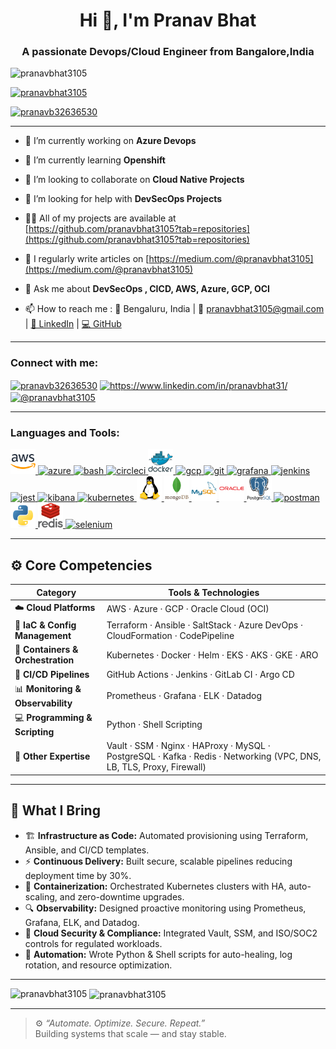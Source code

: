 

<h1 align="center">Hi 👋, I'm Pranav Bhat</h1>
<h3 align="center">A passionate Devops/Cloud Engineer from Bangalore,India</h3>

<p align="left"> <img src="https://komarev.com/ghpvc/?username=pranavbhat3105&label=Profile%20views&color=0e75b6&style=flat" alt="pranavbhat3105" /> </p>

<p align="left"> <a href="https://github.com/ryo-ma/github-profile-trophy"><img src="https://github-profile-trophy.vercel.app/?username=pranavbhat3105" alt="pranavbhat3105" /></a> </p>

<p align="left"> <a href="https://twitter.com/pranavb32636530" target="blank"><img src="https://img.shields.io/twitter/follow/pranavb32636530?logo=twitter&style=for-the-badge" alt="pranavb32636530" /></a> </p>

---

- 🔭 I’m currently working on **Azure Devops**

- 🌱 I’m currently learning **Openshift**

- 👯 I’m looking to collaborate on **Cloud Native Projects**

- 🤝 I’m looking for help with **DevSecOps Projects**

- 👨‍💻 All of my projects are available at [https://github.com/pranavbhat3105?tab=repositories](https://github.com/pranavbhat3105?tab=repositories)

- 📝 I regularly write articles on [https://medium.com/@pranavbhat3105](https://medium.com/@pranavbhat3105)

- 💬 Ask me about **DevSecOps , CICD, AWS, Azure, GCP, OCI**

- 📫 How to reach me : 📍 Bengaluru, India | 📧 pranavbhat3105@gmail.com | [🔗 LinkedIn](https://www.linkedin.com/in/pranavbhat31/) | [💻 GitHub](https://github.com/pranavbhat3105) 

---

<h3 align="left">Connect with me:</h3>
<p align="left">
<a href="https://twitter.com/pranavb32636530" target="blank"><img align="center" src="https://raw.githubusercontent.com/rahuldkjain/github-profile-readme-generator/master/src/images/icons/Social/twitter.svg" alt="pranavb32636530" height="30" width="40" /></a>
<a href="https://linkedin.com/in/https://www.linkedin.com/in/pranavbhat31/" target="blank"><img align="center" src="https://raw.githubusercontent.com/rahuldkjain/github-profile-readme-generator/master/src/images/icons/Social/linked-in-alt.svg" alt="https://www.linkedin.com/in/pranavbhat31/" height="30" width="40" /></a>
<a href="https://medium.com/@pranavbhat3105" target="blank"><img align="center" src="https://raw.githubusercontent.com/rahuldkjain/github-profile-readme-generator/master/src/images/icons/Social/medium.svg" alt="@pranavbhat3105" height="30" width="40" /></a>
</p>

---

<h3 align="left">Languages and Tools:</h3>
<p align="left"> <a href="https://aws.amazon.com" target="_blank" rel="noreferrer"> <img src="https://raw.githubusercontent.com/devicons/devicon/master/icons/amazonwebservices/amazonwebservices-original-wordmark.svg" alt="aws" width="40" height="40"/> </a> <a href="https://azure.microsoft.com/en-in/" target="_blank" rel="noreferrer"> <img src="https://www.vectorlogo.zone/logos/microsoft_azure/microsoft_azure-icon.svg" alt="azure" width="40" height="40"/> </a> <a href="https://www.gnu.org/software/bash/" target="_blank" rel="noreferrer"> <img src="https://www.vectorlogo.zone/logos/gnu_bash/gnu_bash-icon.svg" alt="bash" width="40" height="40"/> </a> <a href="https://circleci.com" target="_blank" rel="noreferrer"> <img src="https://www.vectorlogo.zone/logos/circleci/circleci-icon.svg" alt="circleci" width="40" height="40"/> </a> <a href="https://www.docker.com/" target="_blank" rel="noreferrer"> <img src="https://raw.githubusercontent.com/devicons/devicon/master/icons/docker/docker-original-wordmark.svg" alt="docker" width="40" height="40"/> </a> <a href="https://cloud.google.com" target="_blank" rel="noreferrer"> <img src="https://www.vectorlogo.zone/logos/google_cloud/google_cloud-icon.svg" alt="gcp" width="40" height="40"/> </a> <a href="https://git-scm.com/" target="_blank" rel="noreferrer"> <img src="https://www.vectorlogo.zone/logos/git-scm/git-scm-icon.svg" alt="git" width="40" height="40"/> </a> <a href="https://grafana.com" target="_blank" rel="noreferrer"> <img src="https://www.vectorlogo.zone/logos/grafana/grafana-icon.svg" alt="grafana" width="40" height="40"/> </a> <a href="https://www.jenkins.io" target="_blank" rel="noreferrer"> <img src="https://www.vectorlogo.zone/logos/jenkins/jenkins-icon.svg" alt="jenkins" width="40" height="40"/> </a> <a href="https://jestjs.io" target="_blank" rel="noreferrer"> <img src="https://www.vectorlogo.zone/logos/jestjsio/jestjsio-icon.svg" alt="jest" width="40" height="40"/> </a> <a href="https://www.elastic.co/kibana" target="_blank" rel="noreferrer"> <img src="https://www.vectorlogo.zone/logos/elasticco_kibana/elasticco_kibana-icon.svg" alt="kibana" width="40" height="40"/> </a> <a href="https://kubernetes.io" target="_blank" rel="noreferrer"> <img src="https://www.vectorlogo.zone/logos/kubernetes/kubernetes-icon.svg" alt="kubernetes" width="40" height="40"/> </a> <a href="https://www.linux.org/" target="_blank" rel="noreferrer"> <img src="https://raw.githubusercontent.com/devicons/devicon/master/icons/linux/linux-original.svg" alt="linux" width="40" height="40"/> </a> <a href="https://www.mongodb.com/" target="_blank" rel="noreferrer"> <img src="https://raw.githubusercontent.com/devicons/devicon/master/icons/mongodb/mongodb-original-wordmark.svg" alt="mongodb" width="40" height="40"/> </a> <a href="https://www.mysql.com/" target="_blank" rel="noreferrer"> <img src="https://raw.githubusercontent.com/devicons/devicon/master/icons/mysql/mysql-original-wordmark.svg" alt="mysql" width="40" height="40"/> </a> <a href="https://www.oracle.com/" target="_blank" rel="noreferrer"> <img src="https://raw.githubusercontent.com/devicons/devicon/master/icons/oracle/oracle-original.svg" alt="oracle" width="40" height="40"/> </a> <a href="https://www.postgresql.org" target="_blank" rel="noreferrer"> <img src="https://raw.githubusercontent.com/devicons/devicon/master/icons/postgresql/postgresql-original-wordmark.svg" alt="postgresql" width="40" height="40"/> </a> <a href="https://postman.com" target="_blank" rel="noreferrer"> <img src="https://www.vectorlogo.zone/logos/getpostman/getpostman-icon.svg" alt="postman" width="40" height="40"/> </a> <a href="https://www.python.org" target="_blank" rel="noreferrer"> <img src="https://raw.githubusercontent.com/devicons/devicon/master/icons/python/python-original.svg" alt="python" width="40" height="40"/> </a> <a href="https://redis.io" target="_blank" rel="noreferrer"> <img src="https://raw.githubusercontent.com/devicons/devicon/master/icons/redis/redis-original-wordmark.svg" alt="redis" width="40" height="40"/> </a> <a href="https://www.selenium.dev" target="_blank" rel="noreferrer"> <img src="https://raw.githubusercontent.com/detain/svg-logos/780f25886640cef088af994181646db2f6b1a3f8/svg/selenium-logo.svg" alt="selenium" width="40" height="40"/> </a> </p>

---

## ⚙️ Core Competencies

| Category                           | Tools & Technologies |
|------------------------------------|----------------------|
| ☁️ **Cloud Platforms**            | AWS · Azure · GCP ·  Oracle Cloud (OCI) |
| 🧱 **IaC & Config Management**    | Terraform · Ansible · SaltStack · Azure DevOps · CloudFormation · CodePipeline |
| 🐳 **Containers & Orchestration** | Kubernetes · Docker · Helm · EKS · AKS · GKE · ARO |
| 🔁 **CI/CD Pipelines**            | GitHub Actions · Jenkins · GitLab CI · Argo CD |
| 📊 **Monitoring & Observability** | Prometheus · Grafana · ELK · Datadog |
| 💻 **Programming & Scripting**    | Python · Shell Scripting |
| 🧠 **Other Expertise**            | Vault · SSM · Nginx · HAProxy · MySQL · PostgreSQL · Kafka · Redis · Networking (VPC, DNS, LB, TLS, Proxy, Firewall) |

---

## 🧠 What I Bring

- 🏗 **Infrastructure as Code:** Automated provisioning using Terraform, Ansible, and CI/CD templates.  
- ⚡ **Continuous Delivery:** Built secure, scalable pipelines reducing deployment time by 30%.  
- 🐳 **Containerization:** Orchestrated Kubernetes clusters with HA, auto-scaling, and zero-downtime upgrades.  
- 🔍 **Observability:** Designed proactive monitoring using Prometheus, Grafana, ELK, and Datadog.  
- 🧩 **Cloud Security & Compliance:** Integrated Vault, SSM, and ISO/SOC2 controls for regulated workloads.  
- 🔧 **Automation:** Wrote Python & Shell scripts for auto-healing, log rotation, and resource optimization.

---

<p><img align="left" src="https://github-readme-stats.vercel.app/api/top-langs?username=pranavbhat3105&show_icons=true&locale=en&layout=compact" alt="pranavbhat3105" /></p>

<p>&nbsp;<img align="center" src="https://github-readme-stats.vercel.app/api?username=pranavbhat3105&show_icons=true&locale=en" alt="pranavbhat3105" /></p>

---

> ⚙️ *“Automate. Optimize. Secure. Repeat.”*  
> Building systems that scale — and stay stable.
